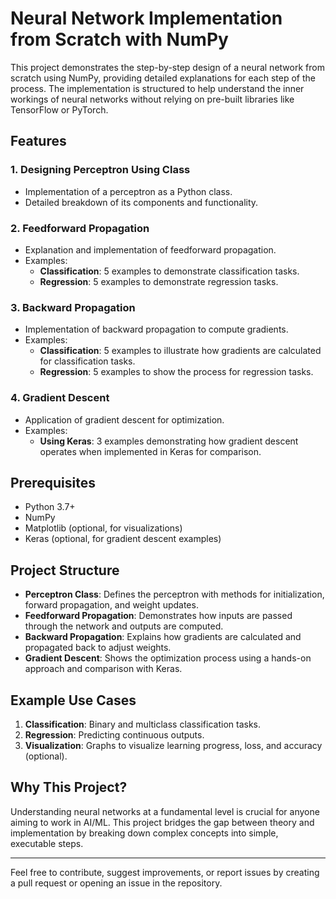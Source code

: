 # Neural Network Implementation from Scratch with NumPy

This project demonstrates the step-by-step design of a neural network from scratch using NumPy, providing detailed explanations for each step of the process. The implementation is structured to help understand the inner workings of neural networks without relying on pre-built libraries like TensorFlow or PyTorch.

## Features

### 1. Designing Perceptron Using Class
- Implementation of a perceptron as a Python class.
- Detailed breakdown of its components and functionality.

### 2. Feedforward Propagation
- Explanation and implementation of feedforward propagation.
- Examples:
  - **Classification**: 5 examples to demonstrate classification tasks.
  - **Regression**: 5 examples to demonstrate regression tasks.

### 3. Backward Propagation
- Implementation of backward propagation to compute gradients.
- Examples:
  - **Classification**: 5 examples to illustrate how gradients are calculated for classification tasks.
  - **Regression**: 5 examples to show the process for regression tasks.

### 4. Gradient Descent
- Application of gradient descent for optimization.
- Examples:
  - **Using Keras**: 3 examples demonstrating how gradient descent operates when implemented in Keras for comparison.

## Prerequisites
- Python 3.7+
- NumPy
- Matplotlib (optional, for visualizations)
- Keras (optional, for gradient descent examples)

## Project Structure
- **Perceptron Class**: Defines the perceptron with methods for initialization, forward propagation, and weight updates.
- **Feedforward Propagation**: Demonstrates how inputs are passed through the network and outputs are computed.
- **Backward Propagation**: Explains how gradients are calculated and propagated back to adjust weights.
- **Gradient Descent**: Shows the optimization process using a hands-on approach and comparison with Keras.

## Example Use Cases
1. **Classification**: Binary and multiclass classification tasks.
2. **Regression**: Predicting continuous outputs.
3. **Visualization**: Graphs to visualize learning progress, loss, and accuracy (optional).

## Why This Project?
Understanding neural networks at a fundamental level is crucial for anyone aiming to work in AI/ML. This project bridges the gap between theory and implementation by breaking down complex concepts into simple, executable steps.

---
Feel free to contribute, suggest improvements, or report issues by creating a pull request or opening an issue in the repository.
